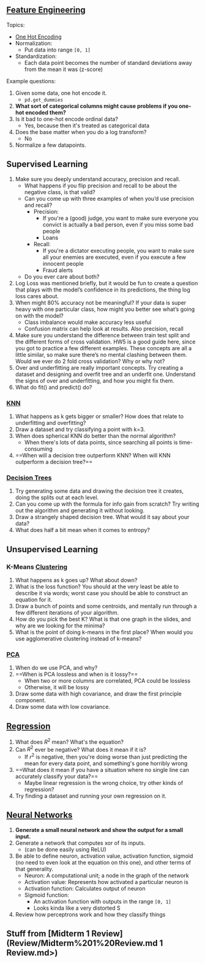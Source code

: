 ## [Feature Engineering](ML/Feature%20Engineering/Feature%20Engineering.md)

Topics:

- [One Hot Encoding](ML/Feature%20Engineering/One%20Hot%20Encoding.md)
- Normalization:
	- Put data into range `[0, 1]`
- Standardization:
	- Each data point becomes the number of standard deviations away from the mean it was (z-score)

Example questions:

1. Given some data, one hot encode it.
	- `pd.get_dummies`
2. **What sort of categorical columns might cause problems if you one-hot encoded them?**
3. Is it bad to one-hot encode ordinal data?
	- Yes, because then it's treated as categorical data
4. Does the base matter when you do a log transform?
	- No
5. Normalize a few datapoints.

## Supervised Learning

1. Make sure you deeply understand accuracy, precision and recall.
	- What happens if you flip precision and recall to be about the negative class, is that valid?
	- Can you come up with three examples of when you’d use precision and recall?
		- Precision:
			- If you're a (good) judge, you want to make sure everyone you convict is actually a bad person, even if you miss some bad people
			- Loans
		- Recall:
			- If you're a dictator executing people, you want to make sure all your enemies are executed, even if you execute a few innocent people
			- Fraud alerts
	- Do you ever care about both?
2. Log Loss was mentioned briefly, but it would be fun to create a question that plays with the model’s confidence in its predictions, the thing log loss cares about.
3. When might 80% accuracy not be meaningful? If your data is super heavy with one particular class, how might you better see what’s going on with the model?
	- Class imbalance would make accuracy less useful
	- Confusion matrix can help look at results. Also precision, recall
1. Make sure you understand the difference between train test split and the different forms of cross validation. HW5 is a good guide here, since you got to practice a few different examples. These concepts are all a little similar, so make sure there’s no mental clashing between them. Would we ever do 2 fold cross validation? Why or why not?
2. Over and underfitting are really important concepts. Try creating a dataset and designing and overfit tree and an underfit one. Understand the signs of over and underfitting, and how you might fix them.
3. What do fit() and predict() do?

### [KNN](ML/Classification/KNN.md)

1. What happens as k gets bigger or smaller? How does that relate to underfitting and overfitting?
2. Draw a dataset and try classifying a point with k=3.
3. When does spherical KNN do better than the normal algorithm?
	- When there's lots of data points, since searching all points is time-consuming
4. ==When will a decision tree outperform KNN? When will KNN outperform a decision tree?==

### [Decision Trees](ML/Classification/Decision%20Trees.md)

1. Try generating some data and drawing the decision tree it creates, doing the splits out at each level.
2. Can you come up with the formula for info gain from scratch? Try writing out the algorithm and generating it without looking.
3. Draw a strangely shaped decision tree. What would it say about your data?
4. What does half a bit mean when it comes to entropy?

## Unsupervised Learning

### K-Means [Clustering](ML/Feature%20Engineering/Clustering.md)

1. What happens as k goes up? What about down?
2. What is the loss function? You should at the very least be able to describe it via words; worst case you should be able to construct an equation for it.
3. Draw a bunch of points and some centroids, and mentally run through a few different iterations of your algorithm.
4. How do you pick the best K? What is that one graph in the slides, and why are we looking for the minima?
5. What is the point of doing k-means in the first place? When would you use agglomerative clustering instead of k-means?

### [PCA](ML/Feature%20Engineering/PCA.md)

1. When do we use PCA, and why?
2. ==When is PCA lossless and when is it lossy?==
	- When two or more columns are correlated, PCA could be lossless
	- Otherwise, it will be lossy
1. Draw some data with high covariance, and draw the first principle component.
2. Draw some data with low covariance.

## [Regression](ML/Regression.md)

1. What does $R^2$ mean? What's the equation?
2. Can $R^2$ ever be negative? What does it mean if it is?
	- If $r^2$ is negative, then you're doing worse than just predicting the mean for every data point, and something's gone horribly wrong
3. ==What does it mean if you have a situation where no single line can accurately classify your data?==
	- Maybe linear regression is the wrong choice, try other kinds of regression?
4. Try finding a dataset and running your own regression on it.

## [Neural Networks](ML/Neural%20Networks/Neural%20Networks.md)

1. **Generate a small neural network and show the output for a small input.**
2. Generate a network that computes xor of its inputs.
	- (can be done easily using ReLU)
3. Be able to define neuron, activation value, activation function, sigmoid (no need to even look at the equation on this one), and other terms of that generality.
	- Neuron: A computational unit; a node in the graph of the network
	- Activation value: Represents how activated a particular neuron is
	- Activation function: Calculates output of neuron
	- Sigmoid function:
		- An activation function with outputs in the range `[0, 1]`
		- Looks kinda like a very distorted S
4. Review how perceptrons work and how they classify things

## Stuff from [Midterm 1 Review](Review/Midterm%201%20Review.md 1 Review.md>)
